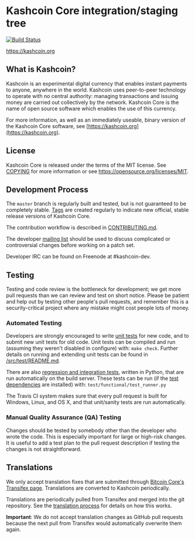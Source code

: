 Kashcoin Core integration/staging tree
=====================================

[![Build Status](https://travis-ci.org/kashcoin-project/kashcoin.svg?branch=master)](https://travis-ci.org/kashcoin-project/kashcoin)

https://kashcoin.org

What is Kashcoin?
----------------

Kashcoin is an experimental digital currency that enables instant payments to
anyone, anywhere in the world. Kashcoin uses peer-to-peer technology to operate
with no central authority: managing transactions and issuing money are carried
out collectively by the network. Kashcoin Core is the name of open source
software which enables the use of this currency.

For more information, as well as an immediately useable, binary version of
the Kashcoin Core software, see [https://kashcoin.org](https://kashcoin.org).

License
-------

Kashcoin Core is released under the terms of the MIT license. See [COPYING](COPYING) for more
information or see https://opensource.org/licenses/MIT.

Development Process
-------------------

The `master` branch is regularly built and tested, but is not guaranteed to be
completely stable. [Tags](https://github.com/kashcoin-project/kashcoin/tags) are created
regularly to indicate new official, stable release versions of Kashcoin Core.

The contribution workflow is described in [CONTRIBUTING.md](CONTRIBUTING.md).

The developer [mailing list](https://groups.google.com/forum/#!forum/kashcoin-dev)
should be used to discuss complicated or controversial changes before working
on a patch set.

Developer IRC can be found on Freenode at #kashcoin-dev.

Testing
-------

Testing and code review is the bottleneck for development; we get more pull
requests than we can review and test on short notice. Please be patient and help out by testing
other people's pull requests, and remember this is a security-critical project where any mistake might cost people
lots of money.

### Automated Testing

Developers are strongly encouraged to write [unit tests](src/test/README.md) for new code, and to
submit new unit tests for old code. Unit tests can be compiled and run
(assuming they weren't disabled in configure) with: `make check`. Further details on running
and extending unit tests can be found in [/src/test/README.md](/src/test/README.md).

There are also [regression and integration tests](/test), written
in Python, that are run automatically on the build server.
These tests can be run (if the [test dependencies](/test) are installed) with: `test/functional/test_runner.py`

The Travis CI system makes sure that every pull request is built for Windows, Linux, and OS X, and that unit/sanity tests are run automatically.

### Manual Quality Assurance (QA) Testing

Changes should be tested by somebody other than the developer who wrote the
code. This is especially important for large or high-risk changes. It is useful
to add a test plan to the pull request description if testing the changes is
not straightforward.

Translations
------------

We only accept translation fixes that are submitted through [Bitcoin Core's Transifex page](https://www.transifex.com/projects/p/bitcoin/).
Translations are converted to Kashcoin periodically.

Translations are periodically pulled from Transifex and merged into the git repository. See the
[translation process](doc/translation_process.md) for details on how this works.

**Important**: We do not accept translation changes as GitHub pull requests because the next
pull from Transifex would automatically overwrite them again.
